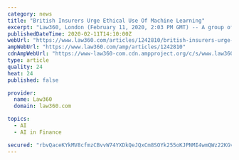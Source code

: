 ```yaml
---
category: news
title: "British Insurers Urge Ethical Use Of Machine Learning"
excerpt: "Law360, London (February 11, 2020, 2:03 PM GMT) -- A group of British insurers has warned the industry that it must establish clear ethical rules over its use of artificial intelligence and machine learning to help protect consumers from potential harm. The Association of British Insurers urged financial services companies — and regulators ..."
publishedDateTime: 2020-02-11T14:10:00Z
webUrl: "https://www.law360.com/articles/1242810/british-insurers-urge-ethical-use-of-machine-learning"
ampWebUrl: "https://www.law360.com/amp/articles/1242810"
cdnAmpWebUrl: "https://www-law360-com.cdn.ampproject.org/c/s/www.law360.com/amp/articles/1242810"
type: article
quality: 24
heat: 24
published: false

provider:
  name: Law360
  domain: law360.com

topics:
  - AI
  - AI in Finance

secured: "rbvQaceKYkMV8cfmzCBvvW74YXDkQeJQxCm8SOYk255oKJPNMI4wmQWz22KGvD2mVKoh+sVUh3TDROEEDXgO61EeOwFZC+mzmednOBKdxZqgleONGjGdVl1AnzT2vKNr+h2Oo8+xGanLy9aqs1exi+l8KzY3Z+FkqzghvSRpLoy4I9Oq+IRko5+3/qfcxSFgkL1PvR6NvMJYKI/dk1EH3Vu7CwhEIs+qXZmyfFDvumERZxiUgdmLYUScd7PTG4cMt3M/M6jV0KSFMJFkoxrxD2d0wjDbSYO3V5Trzb1PuGE/uM9sDbHeheaCvrBXp/xD;BR5NBCyhGb5H6hW+GJf7nA=="
---
```


